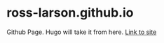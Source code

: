 # ross-larson.github.io
Github Page. Hugo will take it from here.
[Link to site](https://ross-larson.github.io/)